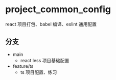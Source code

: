 # project_common_config

react 项目打包、babel 编译、eslint 通用配置

## 分支

- main
  - react less 项目基础配置
- feature/ts
  - ts 项目配置、练习
